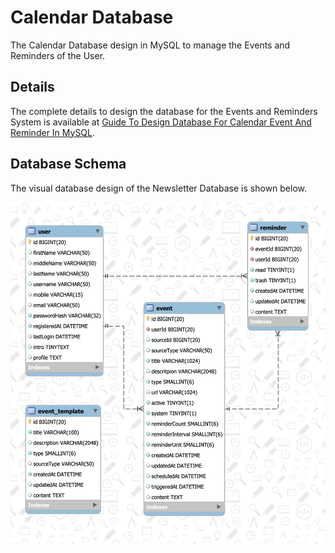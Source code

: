 # Calendar Database
The Calendar Database design in MySQL to manage the Events and Reminders of the User.

## Details
The complete details to design the database for the Events and Reminders System is available at [Guide To Design Database For Calendar Event And Reminder In MySQL](https://mysql.tutorials24x7.com/blog/guide-to-design-database-for-calendar-event-and-reminder-in-mysql).

## Database Schema
The visual database design of the Newsletter Database is shown below.

![Calendar Database](https://github.com/tutorials24x7/event-reminder-database-mysql/blob/master/tutorials24x7-mysql-calendar-event-reminder-database-design.png "Calendar Database")
